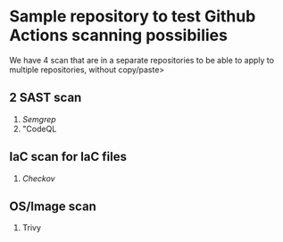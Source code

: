 # Sample repository to test Github Actions scanning possibilies

We have  4 scan that are in a separate repositories to be able to apply to multiple repositories, without copy/paste>

## 2 SAST scan
  1. *Semgrep*
  2. "CodeQL

## IaC scan for IaC files
  1. *Checkov*

## OS/Image scan
  1. Trivy